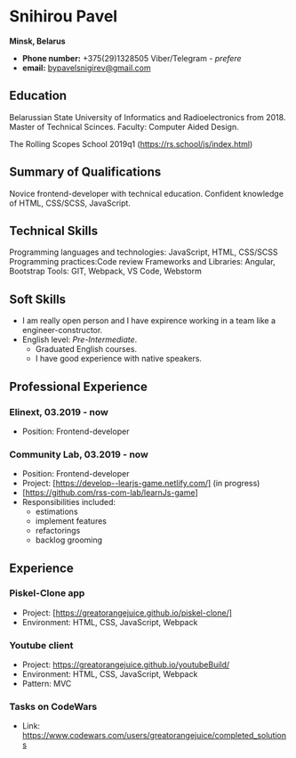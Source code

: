# Snihirou Pavel
**Minsk, Belarus**
 * **Phone number:** +375(29)1328505 Viber/Telegram - *prefere*
 * **email:** bypavelsnigirev@gmail.com

## Education
Belarussian State University of Informatics and Radioelectronics from 2018. 
Master of Technical Scinces.
Faculty: Computer Aided Design.

The Rolling Scopes School 2019q1 (https://rs.school/js/index.html)
 
## Summary of Qualifications 	
Novice frontend-developer with technical education. Confident knowledge of HTML, CSS/SCSS, JavaScript.

## Technical Skills
Programming languages and technologies: JavaScript, HTML, CSS/SCSS
Programming practices:Code review
Frameworks and Libraries: Angular, Bootstrap
Tools: GIT, Webpack, VS Code,  Webstorm

## Soft Skills
* I am really open person and I have expirence working in a team like a engineer-constructor.
* English level: *Pre-Intermediate*. 
    * Graduated English courses.
    * I have good experience with native speakers.
    
## Professional Experience
### Elinext, 03.2019 - now
* Position: Frontend-developer

### Community Lab, 03.2019 - now
* Position: Frontend-developer
* Project: [https://develop--learjs-game.netlify.com/] (in progress)
* [https://github.com/rss-com-lab/learnJs-game]
* Responsibilities included:
   * estimations
   * implement features
   * refactorings
   * backlog grooming

## Experience

### Piskel-Clone app
* Project: [https://greatorangejuice.github.io/piskel-clone/]
* Environment: HTML, CSS, JavaScript,  Webpack

### Youtube client
* Project: https://greatorangejuice.github.io/youtubeBuild/
* Environment: HTML, CSS, JavaScript, Webpack
* Pattern: MVC

### Tasks on CodeWars
* Link: https://www.codewars.com/users/greatorangejuice/completed_solutions

